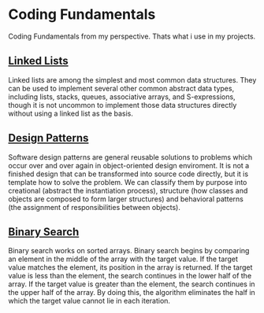 # Coding Fundamentals

Coding Fundamentals from my perspective. Thats what i use in my projects.

## [Linked Lists]

Linked lists are among the simplest and most common data structures.
They can be used to implement several other common abstract data types,
including lists, stacks, queues, associative arrays, and S-expressions,
though it is not uncommon to implement those data structures directly without
using a linked list as the basis.

## [Design Patterns]

Software design patterns are general reusable solutions to problems which occur
over and over again in object-oriented design enviroment. It is not a finished
design that can be transformed into source code directly, but it is template how
to solve the problem. We can classify them by purpose into creational (abstract
the instantiation process), structure (how classes and objects are composed to form
larger structures) and behavioral patterns (the assignment of responsibilities between
objects).

## [Binary Search]

Binary search works on sorted arrays. Binary search begins by comparing an
element in the middle of the array with the target value. If the target value
matches the element, its position in the array is returned. If the target value
is less than the element, the search continues in the lower half of the array.
If the target value is greater than the element, the search continues in the upper
half of the array. By doing this, the algorithm eliminates the half in which the
target value cannot lie in each iteration.

[Linked Lists]: https://github.com/mthnglac/CodingFundamentals/tree/master/linked-lists
[Design Patterns]: https://github.com/mthnglac/CodingFundamentals/tree/master/design-patterns
[Binary Search]: https://github.com/mthnglac/CodingFundamentals/tree/master/binary-search
